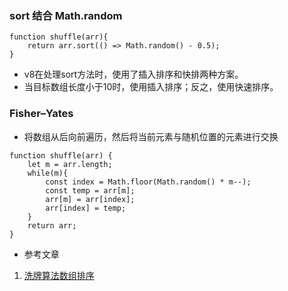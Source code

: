 ### sort 结合 Math.random
```
function shuffle(arr){
    return arr.sort(() => Math.random() - 0.5);
}
```
* v8在处理sort方法时，使用了插入排序和快排两种方案。
* 当目标数组长度小于10时，使用插入排序；反之，使用快速排序。

### Fisher–Yates
* 将数组从后向前遍历，然后将当前元素与随机位置的元素进行交换
```
function shuffle(arr) {
    let m = arr.length;
    while(m){
        const index = Math.floor(Math.random() * m--);
        const temp = arr[m];
        arr[m] = arr[index];
        arr[index] = temp;
    }
    return arr;
}
```

* 参考文章
1. [洗牌算法数组排序](https://mp.weixin.qq.com/s/KCVwLMZYurlkeT1PJzY4Kw)